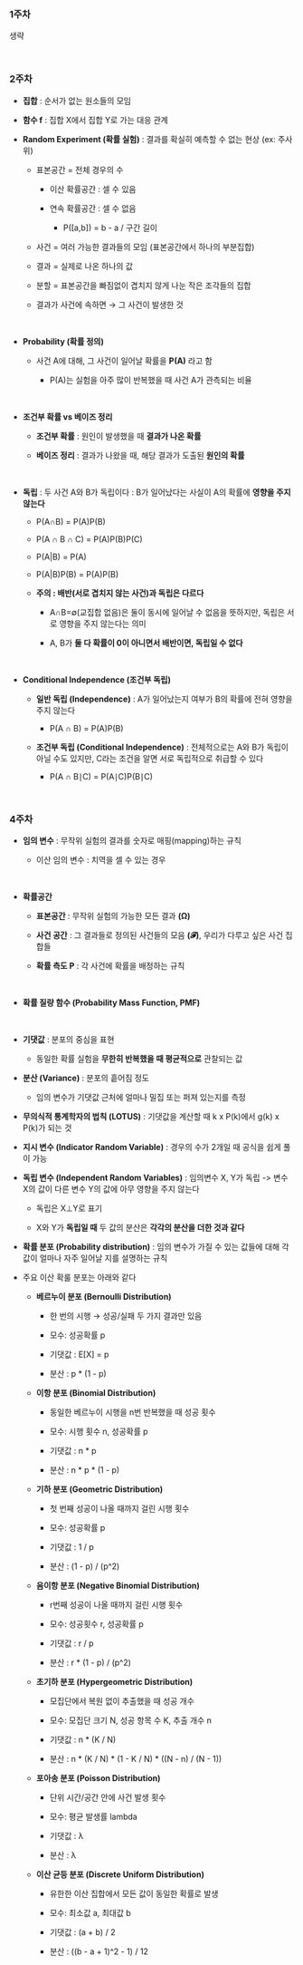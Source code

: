 ### 1주차 

생략

<br/>

### 2주차 

- **집합** : 순서가 없는 원소들의 모임

- **함수 f** : 집합 X에서 집합 Y로 가는 대응 관계

- **Random Experiment (확률 실험)** : 결과를 확실히 예측할 수 없는 현상 (ex: 주사위)

    - 표본공간 = 전체 경우의 수
 
        - 이산 확률공간 : 셀 수 있음
     
        - 연속 확률공간 : 셀 수 없음
     
            - P([a,b]) = b - a / 구간 길이 

    - 사건 = 여러 가능한 결과들의 모임 (표본공간에서 하나의 부분집합)

    - 결과 = 실제로 나온 하나의 값

    - 분할 = 표본공간을 빠짐없이 겹치지 않게 나눈 작은 조각들의 집합

    - 결과가 사건에 속하면 → 그 사건이 발생한 것

<br/>

- **Probability (확률 정의)**

    - 사건 A에 대해, 그 사건이 일어날 확률을 **P(A)** 라고 함
 
        - P(A)는 실험을 아주 많이 반복했을 때 사건 A가 관측되는 비율 

<br/>

- **조건부 확률 vs 베이즈 정리**

    - **조건부 확률** : 원인이 발생했을 때 **결과가 나온 확률**
 
    - **베이즈 정리** : 결과가 나왔을 때, 해당 결과가 도출된 **원인의 확률**

<br/>

- **독립** : 두 사건 A와 B가 독립이다 : B가 일어났다는 사실이 A의 확률에 **영향을 주지 않는다**

    - P(A∩B) = P(A)P(B)
 
    - P(A ∩ B ∩ C) = P(A)P(B)P(C)
 
    - P(A|B) = P(A)
 
    - P(A|B)P(B) = P(A)P(B)
 
    - **주의 : 배반(서로 겹치지 않는 사건)과 독립은 다르다**
 
        - A∩B=∅(교집합 없음)은 둘이 동시에 일어날 수 없음을 뜻하지만, 독립은 서로 영향을 주지 않는다는 의미
     
        -  A, B가 **둘 다 확률이 0이 아니면서 배반이면, 독립일 수 없다**

<br/>

- **Conditional Independence (조건부 독립)**

    - **일반 독립 (Independence)** : A가 일어났는지 여부가 B의 확률에 전혀 영향을 주지 않는다

        - P(A ∩ B) = P(A)P(B) 

    - **조건부 독립 (Conditional Independence)** : 전체적으로는 A와 B가 독립이 아닐 수도 있지만, C라는 조건을 알면 서로 독립적으로 취급할 수 있다
 
        - P(A ∩ B∣C) = P(A∣C)P(B∣C)

<br/>

### 4주차 

- **임의 변수** : 무작위 실험의 결과를 숫자로 매핑(mapping)하는 규칙

    - 이산 임의 변수 : 치역을 셀 수 있는 경우

<br/>

- **확률공간**

    - **표본공간** : 무작위 실험의 가능한 모든 결과 **(Ω)**
    
    - **사건 공간** : 그 결과들로 정의된 사건들의 모음 **(𝓕)**, 우리가 다루고 싶은 사건 집합들
   
    - **확률 측도 P** : 각 사건에 확률을 배정하는 규칙 

<br/>

- **확률 질량 함수 (Probability Mass Function, PMF)**

<br/>

- **기댓값** : 분포의 중심을 표현

    - 동일한 확률 실험을 **무한히 반복했을 때 평균적으로** 관찰되는 값

- **분산 (Variance)** : 분포의 흩어짐 정도

    - 임의 변수가 기댓값 근처에 얼마나 밀집 또는 퍼져 있는지를 측정

- **무의식적 통계학자의 법칙 (LOTUS)** : 기댓값을 계산할 때 k x P(k)에서 g(k) x P(k)가 되는 것

- **지시 변수 (Indicator Random Variable)** : 경우의 수가 2개일 때 공식을 쉽게 풀이 가능 

- **독립 변수 (Independent Random Variables)** : 임의변수 X, Y가 독립 -> 변수 X의 값이 다른 변수 Y의 값에 아무 영향을 주지 않는다

    - 독립은 X⊥Y로 표기
 
    - X와 Y가 **독립일 때** 두 값의 분산은 **각각의 분산을 더한 것과 같다**

- **확률 분포 (Probability distribution)** : 임의 변수가 가질 수 있는 값들에 대해 각 값이 얼마나 자주 일어날 지를 설명하는 규칙

- 주요 이산 확룰 분포는 아래와 같다

    - **베르누이 분포 (Bernoulli Distribution)**

        - 한 번의 시행 → 성공/실패 두 가지 결과만 있음

        - 모수: 성공확률 p
     
        - 기댓값 : E[X] = p
     
        - 분산 : p * (1 - p)

    - **이항 분포 (Binomial Distribution)**

        - 동일한 베르누이 시행을 n번 반복했을 때 성공 횟수

        - 모수: 시행 횟수 n, 성공확률 p
     
        - 기댓값 : n * p
     
        - 분산 : n * p * (1 - p)

    - **기하 분포 (Geometric Distribution)**

        - 첫 번째 성공이 나올 때까지 걸린 시행 횟수

        - 모수: 성공확률 p
     
        - 기댓값 : 1 / p
     
        - 분산 : (1 - p) / (p^2)

    - **음이항 분포 (Negative Binomial Distribution)**

        - r번째 성공이 나올 때까지 걸린 시행 횟수

        - 모수: 성공횟수 r, 성공확률 p
     
        - 기댓값 : r / p
     
        - 분산 : r * (1 - p) / (p^2)

    - **초기하 분포 (Hypergeometric Distribution)**

        - 모집단에서 복원 없이 추출했을 때 성공 개수

        - 모수: 모집단 크기 N, 성공 항목 수 K, 추출 개수 n
     
        - 기댓값 : n * (K / N)
     
        - 분산 : n * (K / N) * (1 - K / N) * ((N - n) / (N - 1))

    - **포아송 분포 (Poisson Distribution)**

        - 단위 시간/공간 안에 사건 발생 횟수

        - 모수: 평균 발생률 lambda
     
        - 기댓값 : λ
     
        - 분산 : λ

    - **이산 균등 분포 (Discrete Uniform Distribution)**

        - 유한한 이산 집합에서 모든 값이 동일한 확률로 발생

        - 모수: 최소값 a, 최대값 b
     
        - 기댓값 : (a + b) / 2
     
        - 분산 : ((b - a + 1)^2 - 1) / 12


 




















































